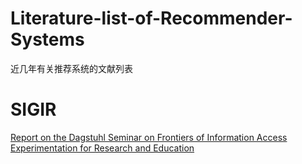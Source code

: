 # Literature-list-of-Recommender-Systems
近几年有关推荐系统的文献列表
# SIGIR
[Report on the Dagstuhl Seminar on Frontiers of Information Access Experimentation for Research and Education](https://sigir.org/wp-content/uploads/2023/07/p07.pdf)
